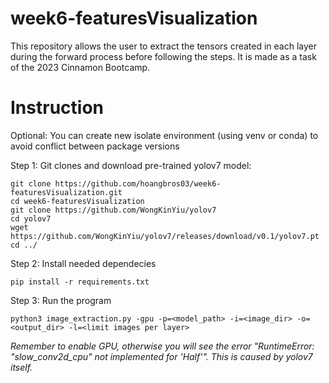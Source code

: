 # week6-featuresVisualization

This repository allows the user to extract the tensors created in each layer during the forward process before following the steps.
It is made as a task of the 2023 Cinnamon Bootcamp. 

# Instruction

Optional: You can create new isolate environment (using venv or conda) to avoid conflict between package versions

Step 1: Git clones and download pre-trained yolov7 model:
```
git clone https://github.com/hoangbros03/week6-featuresVisualization.git
cd week6-featuresVisualization
git clone https://github.com/WongKinYiu/yolov7
cd yolov7
wget https://github.com/WongKinYiu/yolov7/releases/download/v0.1/yolov7.pt
cd ../
```

Step 2: Install needed dependecies
```
pip install -r requirements.txt
```


Step 3: Run the program
```
python3 image_extraction.py -gpu -p=<model_path> -i=<image_dir> -o=<output_dir> -l=<limit images per layer>
```
_Remember to enable GPU, otherwise you will see the error "RuntimeError: "slow_conv2d_cpu" not implemented for 'Half'". This is caused by yolov7 itself._
